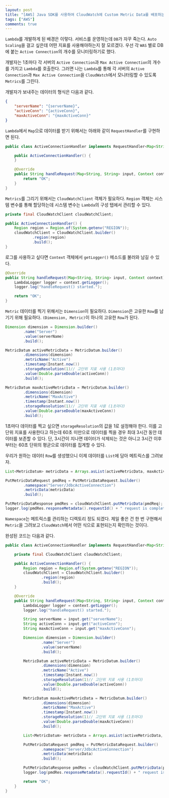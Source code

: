 ```yaml
---
layout: post
title: "[AWS] Java SDK를 사용하여 CloudWatch에 Custom Metric Data를 배포하는 Lambda 개발"
tags: ["AWS"]
comments: true
---
```


`Lambda`를 개발하게 된 배경은 이렇다. 서비스를 운영하는데 `DB`가 자꾸 죽는다. `Auto Scaling`을 걸고 싶은데 어떤 지표를 사용해야하는지 잘 모르겠다. 우선 각 `WAS` 별로 DB에 붙는 `Active Connection`의 개수를 모니터링하기로 했다.

개발자는 1초마다 각 서버의 `Active Connection`과 `Max Active Connection`의 개수를 가지고 `Lambda`를 호출한다. 그러면 나는 `Lambda`를 통해 각 서버의 `Active Connection`과 `Max Active Connection`을 `CloudWatch`에서 모니터링할 수 있도록 `Metrics`를 그린다.

개발자가 보내주는 데이터의 형식은 다음과 같다.

```json
{
    "serverName": "{serverName}",
    "activeConn": "{activeConn}",
    "maxActiveConn": "{maxActiveConn}"
}
```

`Lambda`에서 `Map`으로 데이터를 받기 위해서는 아래와 같이 `RequestHandler`를 구현하면 된다.

```java
public class ActiveConnectionHandler implements RequestHandler<Map<String, String>, String> {

    public ActiveConnectionHandler() {
    }

    @Override
    public String handleRequest(Map<String, String> input, Context context) {
        return "OK";
    }
}
```

`Metrics`를 그리기 위해서는 `CloudWatchClient` 객체가 필요하다. `Region` 객체는 시스템 변수를 통해 할당하는데 시스템 변수는 `Lambda`의 구성 탭에서 관리할 수 있다.

```java
private final CloudWatchClient cloudWatchClient;

public ActiveConnectionHandler() {
    Region region = Region.of(System.getenv("REGION"));
    cloudWatchClient = CloudWatchClient.builder()
            .region(region)
            .build();
}
```

로그를 사용하고 싶다면 `Context` 객체에서 `getLogger()` 메소드를 불러와 남길 수 있다.

```java
@Override
public String handleRequest(Map<String, String> input, Context context) {
    LambdaLogger logger = context.getLogger();
    logger.log("handleRequest() started.");

    return "OK";
}
```

`Metric` 데이터를 찍기 위해서는 `Dimension`이 필요하다. `Dimension`은 고유한 `Row`를 남기기 위해 필요하다. `(Dimension, Metric)`이 하나의 고유한 `Row`가 된다.

```java
Dimension dimension = Dimension.builder()
        .name("Server")
        .value(serverName)
        .build();

MetricDatum activeMetricData = MetricDatum.builder()
        .dimensions(dimension)
        .metricName("Active")
        .timestamp(Instant.now())
        .storageResolution(1)// 고단위 지표 사용 (1초마다)
        .value(Double.parseDouble(activeConn))
        .build();

MetricDatum maxActiveMetricData = MetricDatum.builder()
        .dimensions(dimension)
        .metricName("MaxActive")
        .timestamp(Instant.now())
        .storageResolution(1)// 고단위 지표 사용 (1초마다)
        .value(Double.parseDouble(maxActiveConn))
        .build();
```

1초마다 데이터를 찍고 싶으면 `storageResolution`의 값을 1로 설정해야 한다. 이를 고단위 지표를 사용한다고 하는데 60초 미만으로 데이터를 찍을 경우 최대 3시간 동안 데이터를 보존할 수 있다. 단, 3시간이 지나면 데이터가 삭제되는 것은 아니고 3시간 이후부터는 60초 단위의 평균으로 데이터를 집계할 수 있다.

우리가 원하는 데이터 `Row`를 생성했으니 이제 데이터를 `List`에 담아 메트릭스를 그려보자.

```java
List<MetricDatum> metricData = Arrays.asList(activeMetricData, maxActiveMetricData);

PutMetricDataRequest pmdReq = PutMetricDataRequest.builder()
        .namespace("Server/JdbcActiveConnection")
        .metricData(metricData)
        .build();

PutMetricDataResponse pmdRes = cloudWatchClient.putMetricData(pmdReq);
logger.log(pmdRes.responseMetadata().requestId() + " request is completed");
```

`Namespace`는 메트릭스를 관리하는 디렉토리 정도 되겠다. 제일 좋은 건 한 번 구현해서 `Metric`을 그려보고 `CloudWatch`에서 어떤 식으로 표현되는지 확인하는 것이다.

완성된 코드는 다음과 같다.

```java
public class ActiveConnectionHandler implements RequestHandler<Map<String, String>, String> {

    private final CloudWatchClient cloudWatchClient;

    public ActiveConnectionHandler() {
        Region region = Region.of(System.getenv("REGION"));
        cloudWatchClient = CloudWatchClient.builder()
                .region(region)
                .build();
    }

    @Override
    public String handleRequest(Map<String, String> input, Context context) {
        LambdaLogger logger = context.getLogger();
        logger.log("handleRequest() started.");

        String serverName = input.get("serverName");
        String activeConn = input.get("activeConn");
        String maxActiveConn = input.get("maxActiveConn");

        Dimension dimension = Dimension.builder()
                .name("Server")
                .value(serverName)
                .build();

        MetricDatum activeMetricData = MetricDatum.builder()
                .dimensions(dimension)
                .metricName("Active")
                .timestamp(Instant.now())
                .storageResolution(1)// 고단위 지표 사용 (1초마다)
                .value(Double.parseDouble(activeConn))
                .build();

        MetricDatum maxActiveMetricData = MetricDatum.builder()
                .dimensions(dimension)
                .metricName("MaxActive")
                .timestamp(Instant.now())
                .storageResolution(1)// 고단위 지표 사용 (1초마다)
                .value(Double.parseDouble(maxActiveConn))
                .build();

        List<MetricDatum> metricData = Arrays.asList(activeMetricData, maxActiveMetricData);

        PutMetricDataRequest pmdReq = PutMetricDataRequest.builder()
                .namespace("Server/JdbcActiveConnection")
                .metricData(metricData)
                .build();

        PutMetricDataResponse pmdRes = cloudWatchClient.putMetricData(pmdReq);
        logger.log(pmdRes.responseMetadata().requestId() + " request is completed");

        return "OK";
    }
}
```
